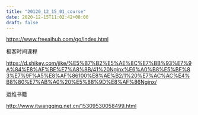 ```yaml
---
title: "20120_12_15_01_course"
date: 2020-12-15T11:02:42+08:00
draft: false
---
```


https://www.freeaihub.com/go/index.html

极客时间课程

https://d.shikey.com/jike/%E5%B7%B2%E5%AE%8C%E7%BB%93%E7%9A%84%E8%AF%BE%E7%A8%8B/41%20Nginx%E6%A0%B8%E5%BF%83%E7%9F%A5%E8%AF%86100%E8%AE%B2/1%20%E7%AC%AC%E4%B8%80%E7%AB%A0%20%E5%88%9D%E8%AF%86Nginx/


运维书籍

http://www.itwangqing.net.cn/15309530058499.html

